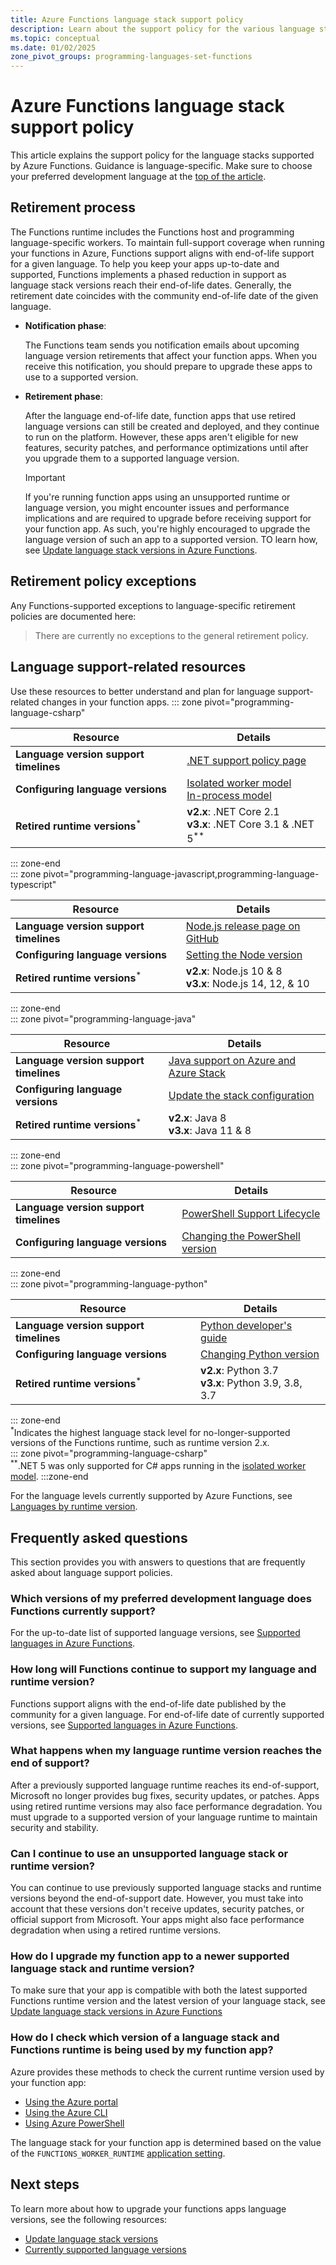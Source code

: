 ```yaml
---
title: Azure Functions language stack support policy
description: Learn about the support policy for the various language stacks that Azure Functions supports.
ms.topic: conceptual
ms.date: 01/02/2025
zone_pivot_groups: programming-languages-set-functions
---
```


# Azure Functions language stack support policy

This article explains the support policy for the language stacks supported by Azure Functions. Guidance is language-specific. Make sure to choose your preferred development language at the [top of the article](#top).

## Retirement process

The Functions runtime includes the Functions host and programming language-specific workers. To maintain full-support coverage when running your functions in Azure, Functions support aligns with end-of-life support for a given language. To help you keep your apps up-to-date and supported, Functions implements a phased reduction in support as language stack versions reach their end-of-life dates. Generally, the retirement date coincides with the community end-of-life date of the given language.

+ **Notification phase**: 

    The Functions team sends you notification emails about upcoming language version retirements that affect your function apps. When you receive this notification, you should prepare to upgrade these apps to use to a supported version.

+ **Retirement phase**:

    After the language end-of-life date, function apps that use retired language versions can still be created and deployed, and they continue to run on the platform. However, these apps aren't eligible for new features, security patches, and performance optimizations until after you upgrade them to a supported language version.

    > [!IMPORTANT]
    >If you're running function apps using an unsupported runtime or language version, you might encounter issues and performance implications and are required to upgrade before receiving support for your function app. As such, you're highly encouraged to upgrade the language version of such an app to a supported version. TO learn how, see [Update language stack versions in Azure Functions](./update-language-versions.md).

## Retirement policy exceptions

Any Functions-supported exceptions to language-specific retirement policies are documented here:  

> There are currently no exceptions to the general retirement policy.

## Language support-related resources

Use these resources to better understand and plan for language support-related changes in your function apps.
::: zone pivot="programming-language-csharp" 
 
| Resource | Details  |
| --- | --- |
| **Language version support timelines** | [.NET support policy page](https://dotnet.microsoft.com/platform/support/policy/dotnet-core)|
| **Configuring language versions** | [Isolated worker model](./dotnet-isolated-process-guide.md#supported-versions)<br/>[In-process model](./functions-dotnet-class-library.md#supported-versions)|
| **Retired runtime versions**<sup>*</sup> | **v2.x**: .NET Core 2.1<br/>**v3.x**: .NET Core 3.1 & .NET 5<sup>**</sup>  |

::: zone-end  
::: zone pivot="programming-language-javascript,programming-language-typescript" 

| Resource | Details  |
| --- | --- |
| **Language version support timelines** | [Node.js release page on GitHub](https://github.com/nodejs/Release#release-schedule)|
| **Configuring language versions** | [Setting the Node version](./functions-reference-node.md#setting-the-node-version)|
| **Retired runtime versions**<sup>*</sup> | **v2.x**: Node.js 10 & 8<br/>**v3.x**: Node.js 14, 12, & 10  |

::: zone-end  
::: zone pivot="programming-language-java" 

| Resource | Details  |
| --- | --- |
| **Language version support timelines** | [Java support on Azure and Azure Stack](/azure/developer/java/fundamentals/java-support-on-azure)|
| **Configuring language versions** | [Update the stack configuration](./update-language-versions.md#update-the-stack-configuration)|
| **Retired runtime versions**<sup>*</sup> | **v2.x**: Java 8<br/>**v3.x**: Java 11 & 8  |

::: zone-end  
::: zone pivot="programming-language-powershell"  

| Resource | Details  |
| --- | --- |
| **Language version support timelines** | [PowerShell Support Lifecycle](/powershell/scripting/powershell-support-lifecycle#powershell-end-of-support-dates)|
| **Configuring language versions** | [Changing the PowerShell version](./functions-reference-python.md#python-version)|

::: zone-end  
::: zone pivot="programming-language-python" 

| Resource | Details  |
| --- | --- |
| **Language version support timelines** | [Python developer's guide](https://devguide.python.org/#status-of-python-branches)|
| **Configuring language versions** | [Changing Python version](functions-reference-python.md#changing-python-version)|
| **Retired runtime versions**<sup>*</sup> | **v2.x**: Python 3.7<br/>**v3.x**: Python 3.9, 3.8, 3.7  |

::: zone-end  
<sup>*</sup>Indicates the highest language stack level for no-longer-supported versions of the Functions runtime, such as runtime version 2.x.  
::: zone pivot="programming-language-csharp"  
<sup>**</sup>.NET 5 was only supported for C# apps running in the [isolated worker model](dotnet-isolated-process-guide.md).
:::zone-end


For the language levels currently supported by Azure Functions, see [Languages by runtime version](supported-languages.md#languages-by-runtime-version). 

## Frequently asked questions

This section provides you with answers to questions that are frequently asked about language support policies.

### Which versions of my preferred development language does Functions currently support? 

For the up-to-date list of supported language versions, see [Supported languages in Azure Functions](supported-languages.md#languages-by-runtime-version). 

### How long will Functions continue to support my language and runtime version?

Functions support aligns with the end-of-life date published by the community for a given language. For end-of-life date of currently supported versions, see [Supported languages in Azure Functions](supported-languages.md#languages-by-runtime-version).

### What happens when my language runtime version reaches the end of support?

After a previously supported language runtime reaches its end-of-support, Microsoft no longer provides bug fixes, security updates, or patches. Apps using retired runtime versions may also face performance degradation. You must upgrade to a supported version of your language runtime to maintain security and stability.  

### Can I continue to use an unsupported language stack or runtime version?

You can continue to use previously supported language stacks and runtime versions beyond the end-of-support date. However, you must take into account that these versions don't receive updates, security patches, or official support from Microsoft. Your apps might also face performance degradation when using a retired runtime versions. 

### How do I upgrade my function app to a newer supported language stack and runtime version? 

To make sure that your app is compatible with both the latest supported Functions runtime version and the latest version of your language stack, see [Update language stack versions in Azure Functions](update-language-versions.md) 

### How do I check which version of a language stack and Functions runtime is being used by my function app? 

Azure provides these methods to check the current runtime version used by your function app:

+ [Using the Azure portal](set-runtime-version.md?tabs=azure-portal#view-the-current-runtime-version) 
+ [Using the Azure CLI](set-runtime-version.md?tabs=azure-cli#view-the-current-runtime-version) 
+ [Using Azure PowerShell](set-runtime-version.md?tabs=azure-powershell#view-the-current-runtime-version)

The language stack for your function app is determined based on the value of the `FUNCTIONS_WORKER_RUNTIME` [application setting](functions-how-to-use-azure-function-app-settings.md#settings).  

## Next steps

To learn more about how to upgrade your functions apps language versions, see the following resources:


+ [Update language stack versions](./update-language-versions.md)
+ [Currently supported language versions](./supported-languages.md#languages-by-runtime-version)
